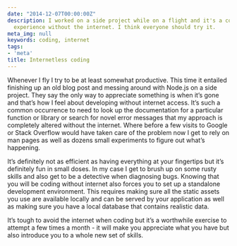 ```yaml
---
date: "2014-12-07T00:00:00Z"
description: I worked on a side project while on a flight and it's a completely different
  experience without the internet. I think everyone should try it.
meta_img: null
keywords: coding, internet
tags:
- 'meta'
title: Internetless coding
---
```


Whenever I fly I try to be at least somewhat productive. This time it entailed finishing up an old blog post and messing around with Node.js on a side project. They say the only way to appreciate something is when it’s gone and that’s how I feel about developing without internet access. It’s such a common occurrence to need to look up the documentation for a particular function or library or search for novel error messages that my approach is completely altered without the internet. Where before a few visits to Google or Stack Overflow would have taken care of the problem now I get to rely on man pages as well as dozens small experiments to figure out what’s happening.

It’s definitely not as efficient as having everything at your fingertips but it’s definitely fun in small doses. In my case I get to brush up on some rusty skills and also get to be a detective when diagnosing bugs. Knowing that you will be coding without internet also forces you to set up a standalone development environment. This requires making sure all the static assets you use are available locally and can be served by your application as well as making sure you have a local database that contains realistic data.

It’s tough to avoid the internet when coding but it’s a worthwhile exercise to attempt a few times a month - it will make you appreciate what you have but also introduce you to a whole new set of skills.
